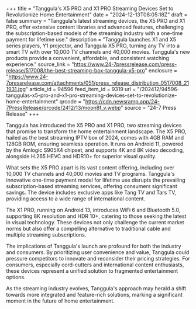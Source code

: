 +++
title = "Tanggula's X5 PRO and X1 PRO Streaming Devices Set to Revolutionize Home Entertainment"
date = "2024-12-13T08:05:18Z"
draft = false
summary = "Tanggula's latest streaming devices, the X5 PRO and X1 PRO, offer extensive content libraries and advanced features, challenging the subscription-based models of the streaming industry with a one-time payment for lifetime use."
description = "Tanggula launches X1 and X5 series players, Y1 projector, and Tanggula X5 PRO, turning any TV into a smart TV with over 10,000 TV channels and 40,000 movies. Tanggula's new products provide a convenient, affordable, and consistent watching experience."
source_link = "https://www.24-7pressrelease.com/press-release/517008/the-best-streaming-box-tanggula-x5-pro"
enclosure = "https://www.24-7pressrelease.com/attachments/051/press_release_distribution_0517008_211931.jpg"
article_id = 94596
feed_item_id = 9319
url = "/202412/94596-tanggulas-x5-pro-and-x1-pro-streaming-devices-set-to-revolutionize-home-entertainment"
qrcode = "https://cdn.newsramp.app/24-7PressRelease/qrcode/2412/13/moon8f_v.webp"
source = "24-7 Press Release"
+++

<p>Tanggula has introduced the X5 PRO and X1 PRO, two streaming devices that promise to transform the home entertainment landscape. The X5 PRO, hailed as the best streaming IPTV box of 2024, comes with 4GB RAM and 128GB ROM, ensuring seamless operation. It runs on Android 11, powered by the Amlogic S905X4 chipset, and supports 4K and 8K video decoding, alongside H.265 HEVC and HDR10+ for superior visual quality.</p><p>What sets the X5 PRO apart is its vast content offering, including over 10,000 TV channels and 40,000 movies and TV programs. Tanggula's innovative one-time payment model for lifetime use disrupts the prevailing subscription-based streaming services, offering consumers significant savings. The device includes exclusive apps like Tang TV and Tars TV, providing access to a wide range of international content.</p><p>The X1 PRO, running on Android 13, introduces WiFi 6 and Bluetooth 5.0, supporting 8K resolution and HDR 10+, catering to those seeking the latest in visual technology. These devices not only challenge the current market norms but also offer a compelling alternative to traditional cable and multiple streaming subscriptions.</p><p>The implications of Tanggula's launch are profound for both the industry and consumers. By prioritizing user convenience and value, Tanggula could pressure competitors to innovate and reconsider their pricing strategies. For consumers, especially cord-cutters and international content enthusiasts, these devices represent a unified solution to fragmented entertainment options.</p><p>As the streaming industry evolves, Tanggula's approach may herald a shift towards more integrated and feature-rich solutions, marking a significant moment in the future of home entertainment.</p>